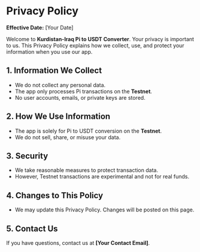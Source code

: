# Privacy Policy

**Effective Date:** [Your Date]

Welcome to **Kurdistan-Iraq Pi to USDT Converter**. Your privacy is important to us. This Privacy Policy explains how we collect, use, and protect your information when you use our app.

## **1. Information We Collect**
- We do not collect any personal data.
- The app only processes Pi transactions on the **Testnet**.
- No user accounts, emails, or private keys are stored.

## **2. How We Use Information**
- The app is solely for Pi to USDT conversion on the **Testnet**.
- We do not sell, share, or misuse your data.

## **3. Security**
- We take reasonable measures to protect transaction data.
- However, Testnet transactions are experimental and not for real funds.

## **4. Changes to This Policy**
- We may update this Privacy Policy. Changes will be posted on this page.

## **5. Contact Us**
If you have questions, contact us at **[Your Contact Email]**.